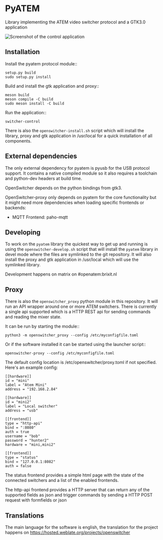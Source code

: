 PyATEM
======

Library implementing the ATEM video switcher protocol and a GTK3.0 application

![Screenshot of the control application](https://brixitcdn.net/metainfo/openswitcher.png)

Installation
------------

Install the pyatem protocol module::

    setup.py build
    sudo setup.py install

Build and install the gtk application and proxy::

    meson build
    meson compile -C build
    sudo meson install -C build

Run the application::

    switcher-control

There is also the `openswitcher-install.sh` script which will install the library, proxy and gtk application in
/usr/local for a quick installation of all components.

External dependencies
---------------------

The only external dependency for pyatem is pyusb for the USB protocol support. It contains a native compiled module so
it also requires a toolchain and python-dev headers at build time.

OpenSwitcher depends on the python bindings from gtk3.

OpenSwitcher-proxy only depends on pyatem for the core functionality but it might need more dependencies when loading
specific frontends or backends:

* MQTT Frontend: paho-mqtt

Developing
----------

To work on the `pyatem` library the quickest way to get up and running is using the `openswitcher-develop.sh` script
that will install the `pyatem` library in devel mode where the files are symlinked to the git repository. It will also
install the proxy and gtk application in /usr/local which will use the symlinked library.

Development happens on matrix on #openatem:brixit.nl

Proxy
-----

There is also the `openswitcher_proxy` python module in this repository. It will run an API wrapper around one or
more ATEM switchers. There is currently a single api supported which is a HTTP REST api for sending commands and
reading the mixer state.

It can be run by starting the module::

    python3 -m openswitcher_proxy --config /etc/myconfigfile.toml

Or if the software installed it can be started using the launcher script::

    openswitcher-proxy --config /etc/myconfigfile.toml

The default config location is /etc/openswitcher/proxy.toml if not specified. Here's an example config:

    [[hardware]]
    id = "mini"
    label = "Atem Mini"
    address = "192.168.2.84"

    [[hardware]]
    id = "mini2"
    label = "Local switcher"
    address = "usb"

    [[frontend]]
    type = "http-api"
    bind = ":8080"
    auth = true
    username = "bob"
    password = "hunter2"
    hardware = "mini,mini2"
     
    [[frontend]]
    type = "status"
    bind = "127.0.0.1:8082"
    auth = false

The status frontend provides a simple html page with the state of the connected switchers and a list
of the enabled frontends.

The http-api frontend provides a HTTP server that can return any of the supported fields as json and
trigger commands by sending a HTTP POST request with formfields or json


Translations
------------

The main language for the software is english, the translation for the project happens on
https://hosted.weblate.org/projects/openswitcher